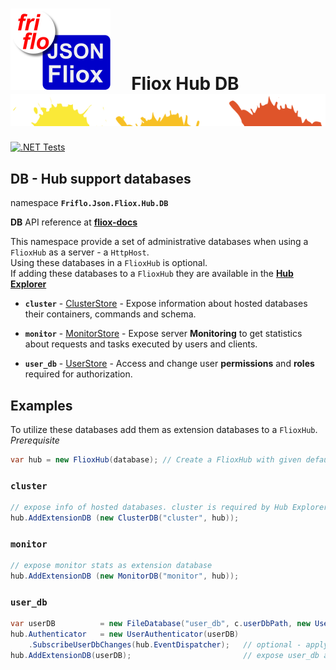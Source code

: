 

# [![JSON Fliox](../../../docs/images/Json-Fliox.svg)](https://github.com/friflo/Friflo.Json.Fliox)     **Fliox Hub DB** ![SPLASH](../../../docs/images/paint-splatter.svg)

[![.NET Tests](https://github.com/friflo/Friflo.Json.Fliox/workflows/.NET/badge.svg)](https://github.com/friflo/Friflo.Json.Fliox/actions)


## DB - Hub support databases
namespace **`Friflo.Json.Fliox.Hub.DB`**

**DB** API reference at [**fliox-docs**](https://github.com/friflo/fliox-docs#db)

This namespace provide a set of administrative databases when using a `FlioxHub` as a server - a `HttpHost`.  
Using these databases in a `FlioxHub` is optional.  
If adding these databases to a `FlioxHub` they are available in the [**Hub Explorer**](../../Fliox.Hub.Explorer/README.md)

- **`cluster`** - [ClusterStore](../DB/Cluster/ClusterStore.cs) -
    Expose information about hosted databases their containers, commands and schema.  

- **`monitor`** - [MonitorStore](../DB/Monitor/MonitorStore.cs) -
    Expose server **Monitoring** to get statistics about requests and tasks executed by users and clients.  

- **`user_db`** - [UserStore](../DB/UserAuth/UserStore.cs) -
    Access and change user **permissions** and **roles** required for authorization.  


## Examples
To utilize these databases add them as extension databases to a `FlioxHub`.  
*Prerequisite*
``` csharp
var hub = new FlioxHub(database); // Create a FlioxHub with given default database
```

### **`cluster`**
``` csharp
// expose info of hosted databases. cluster is required by Hub Explorer
hub.AddExtensionDB (new ClusterDB("cluster", hub));
```

### **`monitor`**
``` csharp
// expose monitor stats as extension database
hub.AddExtensionDB (new MonitorDB("monitor", hub));
```

### **`user_db`**
``` csharp
var userDB          = new FileDatabase("user_db", c.userDbPath, new UserDBHandler(), null, false);
hub.Authenticator   = new UserAuthenticator(userDB)
    .SubscribeUserDbChanges(hub.EventDispatcher);   // optional - apply user_db changes instantaneously
hub.AddExtensionDB(userDB);                         // expose user_db as extension database
```




